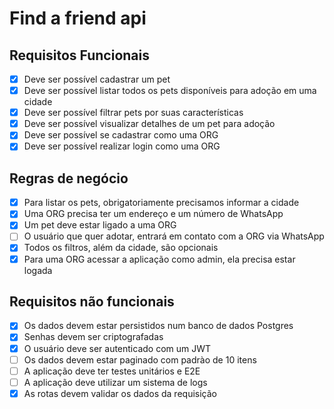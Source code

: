 # Find a friend api

## Requisitos Funcionais
- [x] Deve ser possível cadastrar um pet
- [x] Deve ser possível listar todos os pets disponíveis para adoção em uma cidade
- [x] Deve ser possível filtrar pets por suas características
- [x] Deve ser possível visualizar detalhes de um pet para adoção
- [x] Deve ser possível se cadastrar como uma ORG
- [x] Deve ser possível realizar login como uma ORG

## Regras de negócio
- [x] Para listar os pets, obrigatoriamente precisamos informar a cidade
- [x] Uma ORG precisa ter um endereço e um número de WhatsApp
- [x] Um pet deve estar ligado a uma ORG
- [ ] O usuário que quer adotar, entrará em contato com a ORG via WhatsApp
- [x] Todos os filtros, além da cidade, são opcionais
- [x] Para uma ORG acessar a aplicação como admin, ela precisa estar logada

## Requisitos não funcionais
- [x] Os dados devem estar persistidos num banco de dados Postgres
- [x] Senhas devem ser criptografadas
- [x] O usuário deve ser autenticado com um JWT
- [ ] Os dados devem estar paginado com padrào de 10 itens
- [ ] A aplicação deve ter testes unitários e E2E
- [ ] A aplicação deve utilizar um sistema de logs
- [x] As rotas devem validar os dados da requisição